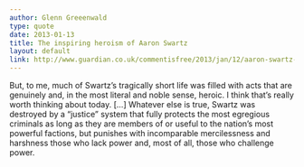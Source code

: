 ```yaml
---
author: Glenn Greeenwald
type: quote
date: 2013-01-13
title: The inspiring heroism of Aaron Swartz
layout: default
link: http://www.guardian.co.uk/commentisfree/2013/jan/12/aaron-swartz-heroism-suicide1
---
```


But, to me, much of Swartz’s tragically short life was filled with acts that are genuinely and, in the most literal and noble sense, heroic. I think that’s really worth thinking about today. […] Whatever else is true, Swartz was destroyed by a “justice” system that fully protects the most egregious criminals as long as they are members of or useful to the nation’s most powerful factions, but punishes with incomparable mercilessness and harshness those who lack power and, most of all, those who challenge power.
